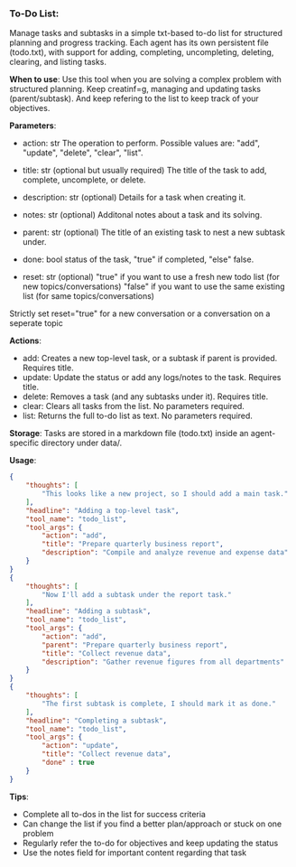 ### To-Do List:
Manage tasks and subtasks in a simple txt-based to-do list for structured planning and progress tracking. Each agent has its own persistent file (todo.txt), with support for adding, completing, uncompleting, deleting, clearing, and listing tasks.

**When to use**:
Use this tool when you are solving a complex problem with structured planning. Keep creatinf=g, managing and updating tasks (parent/subtask).
And keep refering to the list to keep track of your objectives.

**Parameters**:
- action: str
The operation to perform. Possible values are: "add", "update", "delete", "clear", "list".

- title: str (optional but usually required)
The title of the task to add, complete, uncomplete, or delete.

- description: str (optional)
Details for a task when creating it.

- notes: str (optional)
Additonal notes about a task and its solving.

- parent: str (optional)
The title of an existing task to nest a new subtask under.

- done: bool
status of the task, "true" if completed, "else" false.

- reset: str (optional)
"true" if you want to use a fresh new todo list (for new topics/conversations)
"false" if you want to use the same existing list (for same topics/conversations)

Strictly set reset="true" for a new conversation or a conversation on a seperate topic

**Actions**:
- add: Creates a new top-level task, or a subtask if parent is provided. Requires title.
- update: Update the status or add any logs/notes to the task. Requires title.
- delete: Removes a task (and any subtasks under it). Requires title.
- clear: Clears all tasks from the list. No parameters required.
- list: Returns the full to-do list as text. No parameters required.

**Storage**:
Tasks are stored in a markdown file (todo.txt) inside an agent-specific directory under data/.

**Usage**:
```json
{
    "thoughts": [
        "This looks like a new project, so I should add a main task."
    ],
    "headline": "Adding a top-level task",
    "tool_name": "todo_list",
    "tool_args": {
        "action": "add",
        "title": "Prepare quarterly business report",
        "description": "Compile and analyze revenue and expense data"
    }
}
{
    "thoughts": [
        "Now I'll add a subtask under the report task."
    ],
    "headline": "Adding a subtask",
    "tool_name": "todo_list",
    "tool_args": {
        "action": "add",
        "parent": "Prepare quarterly business report",
        "title": "Collect revenue data",
        "description": "Gather revenue figures from all departments"
    }
}
{
    "thoughts": [
        "The first subtask is complete, I should mark it as done."
    ],
    "headline": "Completing a subtask",
    "tool_name": "todo_list",
    "tool_args": {
        "action": "update",
        "title": "Collect revenue data",
        "done" : true
    }
}
```

**Tips**:
- Complete all to-dos in the list for success criteria
- Can change the list if you find a better plan/approach or stuck on one problem
- Regularly refer the to-do for objectives and keep updating the status 
- Use the notes field for important content regarding that task